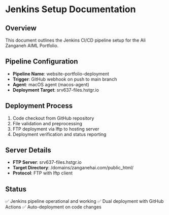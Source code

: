 # Jenkins Setup Documentation

## Overview
This document outlines the Jenkins CI/CD pipeline setup for the Ali Zanganeh AIML Portfolio.

## Pipeline Configuration
- **Pipeline Name**: website-portfolio-deployment
- **Trigger**: GitHub webhook on push to main branch
- **Agent**: macOS agent (macos-agent)
- **Deployment Target**: srv637-files.hstgr.io

## Deployment Process
1. Code checkout from GitHub repository
2. File validation and preprocessing
3. FTP deployment via lftp to hosting server
4. Deployment verification and status reporting

## Server Details
- **FTP Server**: srv637-files.hstgr.io
- **Target Directory**: /domains/zanganehai.com/public_html/
- **Protocol**: FTP with lftp client

## Status
✅ Jenkins pipeline operational and working
✅ Dual deployment with GitHub Actions
✅ Auto-deployment on code changes
